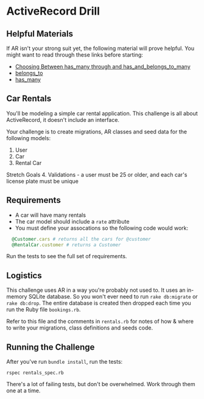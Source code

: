 # ActiveRecord Drill

## Helpful Materials

If AR isn't your strong suit yet, the following material will prove helpful. You might want to read through these links before starting:

* [Choosing Between has_many through and has_and_belongs_to_many](http://guides.rubyonrails.org/association_basics.html#choosing-between-has-many-through-and-has-and-belongs-to-many)
* [belongs_to](http://apidock.com/rails/ActiveRecord/Associations/ClassMethods/belongs_to)
* [has_many](http://apidock.com/rails/ActiveRecord/Associations/ClassMethods/has_many)


## Car Rentals
You'll be modeling a simple car rental application. This challenge is all about ActiveRecord, it doesn't include an interface.

Your challenge is to create migrations, AR classes and seed data for the following models:

1. User
2. Car
3. Rental Car

Stretch Goals
4. Validations - a user must be 25 or older, and each car's license plate must be unique

## Requirements
* A car will have many rentals
* The car model should include a `rate` attribute
* You must define your assocations so the following code would work:

```ruby
  @Customer.cars # returns all the cars for @customer
  @RentalCar.customer # returns a Customer
```

Run the tests to see the full set of requirements.

## Logistics
This challenge uses AR in a way you're probably not used to. It uses an in-memory SQLite database. So you won't ever need to run `rake db:migrate` or `rake db:drop`. The entire database is created then dropped each time you run the Ruby file `bookings.rb`.

Refer to this file and the comments in `rentals.rb` for notes of how & where to write your migrations, class definitions and seeds code.

## Running the Challenge
After you've run `bundle install`, run the tests:

```
rspec rentals_spec.rb
```

There's a lot of failing tests, but don't be overwhelmed. Work through them one at a time. 